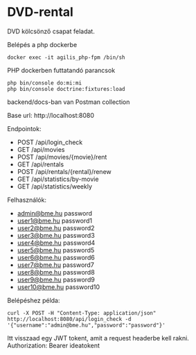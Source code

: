# DVD-rental

DVD kölcsönző csapat feladat.

Belépés a php dockerbe
```shell script
docker exec -it agilis_php-fpm /bin/sh
```

PHP dockerben futtatandó parancsok
```shell script
php bin/console do:mi:mi
php bin/console doctrine:fixtures:load
```

backend/docs-ban van Postman collection

Base url: http://localhost:8080

Endpointok:
- POST /api/login_check
- GET /api/movies
- POST /api/movies/{movie}/rent
- GET /api/rentals
- POST /api/rentals/{rental}/renew
- GET /api/statistics/by-movie
- GET /api/statistics/weekly

Felhasználók:
- admin@bme.hu password
- user1@bme.hu password1
- user2@bme.hu password2
- user3@bme.hu password3
- user4@bme.hu password4
- user5@bme.hu password5
- user6@bme.hu password6
- user7@bme.hu password7
- user8@bme.hu password8
- user9@bme.hu password9
- user10@bme.hu password10

Belépéshez példa:
```shell script
curl -X POST -H "Content-Type: application/json" http://localhost:8080/api/login_check -d '{"username":"admin@bme.hu","password":"password"}'
```
Itt visszaad egy JWT tokent, amit a request headerbe kell rakni.
Authorization: Bearer ideatokent